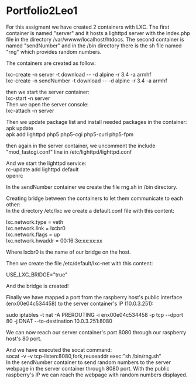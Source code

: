 # Portfolio2Leo1

For this assigment we have created 2 containers with LXC.
The first container is named "server" and it hosts a lighttpd server with the index.php file in the directory /var/wwww/localhost/htdocs.
The second container is named "sendNumber" and in the /bin directory there is the sh file named "rng" which provides random numbers.

The containers are created as follow:

lxc-create -n server -t download -- -d alpine -r 3.4 -a armhf<br/>
lxc-create -n sendNumber -t download -- -d alpine -r 3.4 -a armhf

then we start the server container:<br/>
lxc-start -n server<br/>
Then we open the server console:<br/>
lxc-attach -n server

Then we update package list and install needed packages in the container:<br/>
apk update<br/>
apk add lighttpd php5 php5-cgi php5-curl php5-fpm<br/>

then again in the server container, we  uncomment the include "mod_fastcgi.conf" line in /etc/lighttpd/lighttpd.conf

And we start the lighttpd service:<br/>
rc-update add lighttpd default<br/>
openrc

In the sendNumber container we create the file rng.sh in /bin directory.

Creating bridge between the containers to let them communicate to each other:<br/>
In the directory /etc/lxc we create a default.conf file with this content:
 
lxc.network.type = veth<br/>
lxc.network.link = lxcbr0<br/>
lxc.network.flags = up<br/>
lxc.network.hwaddr = 00:16:3e:xx:xx:xx

Where lxcbr0 is the name of our bridge on the host.

Then we create the file /etc/default/lxc-net with this content:

USE_LXC_BRIDGE="true"

And the bridge is created!

Finally we have mapped a port from the raspberry host's public interface (enx00e04c534458) to the server container's IP (10.0.3.251):

sudo iptables -t nat -A PREROUTING -i enx00e04c534458 -p tcp --dport 80 -j DNAT --to-destination 10.0.3.251:8080

We can now reach our server container's port 8080 through our raspberry host's 80 port.

And we have executed the socat command:<br/>
socat -v -v tcp-listen:8080,fork,reuseaddr exec:"sh /bin/rng.sh"<br/>
In the sendNumber container to send random numbers to the server webpage in the server container through 8080 port.
With the public raspberry's IP we can reach the webpage with random numbers displayed.

